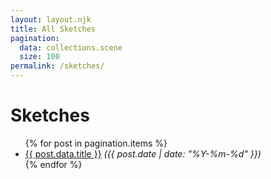 ```yaml
---
layout: layout.njk
title: All Sketches
pagination:
  data: collections.scene
  size: 100
permalink: /sketches/
---
```


<h1>Sketches</h1>

<ul>
{% for post in pagination.items %}
  <li>
    <a href="{{ post.url }}">{{ post.data.title }}</a> <em>({{ post.date | date: "%Y-%m-%d" }})</em>
  </li>
{% endfor %}
</ul>
